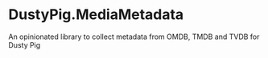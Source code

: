# DustyPig.MediaMetadata

An opinionated library to collect metadata from OMDB, TMDB and TVDB for Dusty Pig
